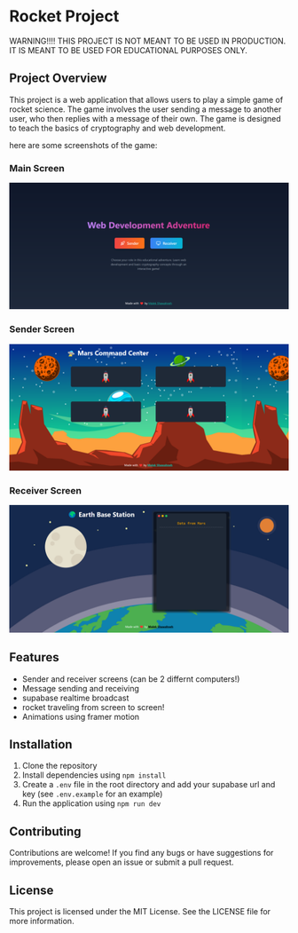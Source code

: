 # Rocket Project

WARNING!!!! THIS PROJECT IS NOT MEANT TO BE USED IN PRODUCTION. IT IS MEANT TO BE USED FOR EDUCATIONAL PURPOSES ONLY.

## Project Overview

This project is a web application that allows users to play a simple game of rocket science. The game involves the user sending a message to another user, who then replies with a message of their own. The game is designed to teach the basics of cryptography and web development.

here are some screenshots of the game:

### Main Screen
![Main Screen](/.github/assets/main.png)

### Sender Screen
![Sender Screen](/.github/assets/sender.png)

### Receiver Screen
![Receiver Screen](/.github/assets/receiver.png)

## Features

- Sender and receiver screens (can be 2 differnt computers!)
- Message sending and receiving
- supabase realtime broadcast
- rocket traveling from screen to screen!
- Animations using framer motion


## Installation

1. Clone the repository
2. Install dependencies using `npm install`
3. Create a `.env` file in the root directory and add your supabase url and key (see `.env.example` for an example)
4. Run the application using `npm run dev`

## Contributing

Contributions are welcome! If you find any bugs or have suggestions for improvements, please open an issue or submit a pull request.

## License

This project is licensed under the MIT License. See the LICENSE file for more information.